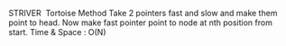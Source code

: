 STRIVER
​
Tortoise Method
Take 2 pointers fast and slow and make them point to head. Now make fast pointer point to node at nth position from start.
Time & Space : O(N)